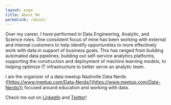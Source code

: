```yaml
---
layout: page
title: About Me
permalink: /about/
---
```


Over my career, I have performed in Data Engineering, Analytic, and Science roles.  One consistent focus of mine has been working with external and internal customers to help identify opportunities to more effectively work with data in support of business goals.  This has ranged from building automated data pipelines, building out self-service analytics platforms, supporting the construction and deployment of machine learning models, to helping optimize IT infrastructure to better serve an analytic team.

I am the organizer of a data meetup Nashville Data Nerds ([https://www.meetup.com/Data-Nerds/](https://www.meetup.com/Data-Nerds/)) focused around education and working with data.

Check me out on [LinkedIn](https://www.linkedin.com/in/alexantonison/) and [Twitter](https://twitter.com/adantonison)!
